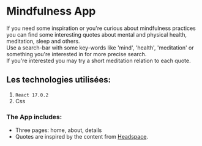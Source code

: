 # Mindfulness App
If you need some inspiration or you're curious about mindfulness practices you can find some interesting quotes about mental and physical health, meditation, sleep and others.\
Use a search-bar with some key-words like 'mind', 'health', 'meditation' or something you're interested in for more precise search. \
If you're interested you may try a short meditation relation to each quote.

<!-- ![grab-landing-page](https://raw.githubusercontent.com/OlgaSpirkina/Tedi/main/src/assets/tediber.gif)   -->

## Les technologies utilisées:
1. `React 17.0.2`
2. Css

### The App includes:
- Three pages: home, about, details
- Quotes are inspired by the content from [Headspace](https://www.headspace.com/).
